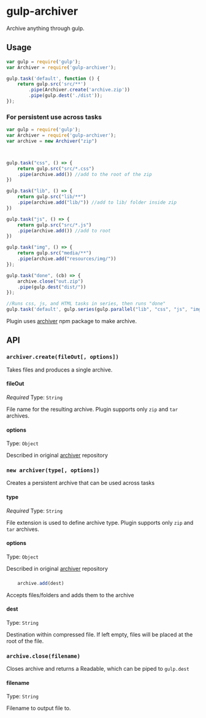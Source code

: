 # gulp-archiver
Archive anything through gulp. 

## Usage

```js
var gulp = require('gulp');
var Archiver = require('gulp-archiver');

gulp.task('default', function () {
	return gulp.src('src/**')
		.pipe(Archiver.create('archive.zip'))
		.pipe(gulp.dest('./dist'));
});
```
### For persistent use across tasks

```js
var gulp = require('gulp');
var Archiver = require('gulp-archiver');
var archive = new Archiver("zip")



gulp.task("css", () => {
	return gulp.src("src/*.css")
	.pipe(archive.add()) //add to the root of the zip
})

gulp.task("lib", () => {
	return gulp.src("lib/**")
	.pipe(archive.add("lib/")) //add to lib/ folder inside zip
})

gulp.task("js", () => {
	return gulp.src("src/*.js")
	.pipe(archive.add()) //add to root
})

gulp.task("img", () => {
    return gulp.src("media/**")
    .pipe(archive.add("resources/img/")) 
});

gulp.task("done", (cb) => {
	archive.close("out.zip")
	.pipe(gulp.dest("dist/"))
});

//Runs css, js, and HTML tasks in series, then runs "done"
gulp.task('default', gulp.series(gulp.parallel("lib", "css", "js", "img"), "done"));
```

Plugin uses [archiver](https://www.npmjs.org/package/archiver) npm package to make archive. 

## API

### `archiver.create(fileOut[, options])`

Takes files and produces a single archive.

#### fileOut

*Required*
Type: `String`

File name for the resulting archive. Plugin supports only `zip` and `tar` archives.

#### options

Type: `Object`

Described in original [archiver](https://github.com/archiverjs/node-archiver#zip) repository



### `new archiver(type[, options])`

Creates a persistent archive that can be used across tasks

#### type

*Required*
Type: `String`

File extension is used to define archive type. Plugin supports only `zip` and `tar` archives.

#### options

Type: `Object`

Described in original [archiver](https://github.com/archiverjs/node-archiver#zip) repository


### 
```js
	archive.add(dest)
```

Accepts files/folders and adds them to the archive

#### dest

Type: `String`

Destination within compressed file. If left empty, files will be placed at the root of the file.

### `archive.close(filename)`

Closes archive and returns a Readable, which can be piped to `gulp.dest`

#### filename

Type: `String`

Filename to output file to.
